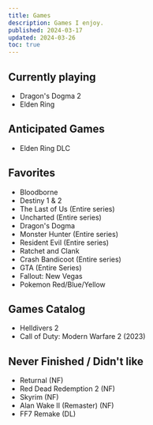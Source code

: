 ```yaml
---
title: Games
description: Games I enjoy.
published: 2024-03-17
updated: 2024-03-26
toc: true
---
```


## Currently playing
- Dragon's Dogma 2
- Elden Ring

## Anticipated Games
- Elden Ring DLC

## Favorites
- Bloodborne
- Destiny 1 & 2
- The Last of Us (Entire series)
- Uncharted (Entire series)
- Dragon's Dogma
- Monster Hunter (Entire series)
- Resident Evil (Entire series)
- Ratchet and Clank
- Crash Bandicoot (Entire series)
- GTA (Entire Series)
- Fallout: New Vegas
- Pokemon Red/Blue/Yellow

## Games Catalog
- Helldivers 2
- Call of Duty: Modern Warfare 2 (2023)

## Never Finished / Didn't like
- Returnal (NF)
- Red Dead Redemption 2 (NF)
- Skyrim (NF)
- Alan Wake II (Remaster) (NF)
- FF7 Remake (DL)


